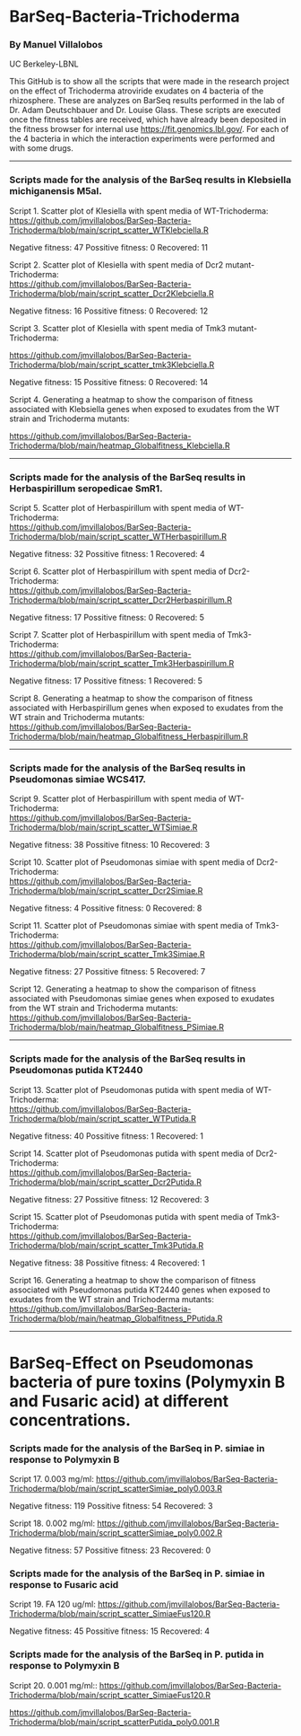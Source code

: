 # BarSeq-Bacteria-Trichoderma

### By Manuel Villalobos
UC Berkeley-LBNL


This GitHub is to show all the scripts that were made in the research project on the effect of Trichoderma atroviride exudates on 4 bacteria of the rhizosphere. These are analyzes on BarSeq results performed in the lab of Dr. Adam Deutschbauer and Dr. Louise Glass. These scripts are executed once the fitness tables are received, which have already been deposited in the fitness browser for internal use https://fit.genomics.lbl.gov/. For each of the 4 bacteria in which the interaction experiments were performed and with some drugs.

_________________________________________________________________________________________________

### Scripts made for the analysis of the BarSeq results in Klebsiella michiganensis M5aI.

Script 1. Scatter plot of Klesiella with spent media of WT-Trichoderma: <br/>
https://github.com/jmvillalobos/BarSeq-Bacteria-Trichoderma/blob/main/script_scatter_WTKlebciella.R

Negative fitness: 47
Possitive fitness: 0
Recovered: 11


Script 2. Scatter plot of Klesiella with spent media of Dcr2 mutant-Trichoderma: <br/>
https://github.com/jmvillalobos/BarSeq-Bacteria-Trichoderma/blob/main/script_scatter_Dcr2Klebciella.R

Negative fitness: 16
Possitive fitness: 0
Recovered: 12

Script 3.  Scatter plot of Klesiella with spent media of Tmk3 mutant-Trichoderma: <br/>

https://github.com/jmvillalobos/BarSeq-Bacteria-Trichoderma/blob/main/script_scatter_tmk3Klebciella.R

Negative fitness: 15
Possitive fitness: 0
Recovered: 14


Script 4. Generating a heatmap to show the comparison of fitness associated with Klebsiella genes when exposed to exudates from the WT strain and Trichoderma mutants: <br/>

https://github.com/jmvillalobos/BarSeq-Bacteria-Trichoderma/blob/main/heatmap_Globalfitness_Klebciella.R

-----------------------------------------------------------------------------------------
### Scripts made for the analysis of the BarSeq results in Herbaspirillum seropedicae SmR1.

Script 5. Scatter plot of Herbaspirillum with spent media of WT-Trichoderma: <br/>
https://github.com/jmvillalobos/BarSeq-Bacteria-Trichoderma/blob/main/script_scatter_WTHerbaspirillum.R

Negative fitness: 32
Possitive fitness: 1
Recovered: 4



Script 6. Scatter plot of Herbaspirillum with spent media of Dcr2-Trichoderma: <br/>
https://github.com/jmvillalobos/BarSeq-Bacteria-Trichoderma/blob/main/script_scatter_Dcr2Herbaspirillum.R


Negative fitness: 17
Possitive fitness: 0
Recovered: 5

Script 7. Scatter plot of Herbaspirillum with spent media of Tmk3-Trichoderma: <br/>
https://github.com/jmvillalobos/BarSeq-Bacteria-Trichoderma/blob/main/script_scatter_Tmk3Herbaspirillum.R

Negative fitness: 17
Possitive fitness: 1
Recovered: 5

Script 8. Generating a heatmap to show the comparison of fitness associated with Herbaspirillum genes when exposed to exudates from the WT strain and Trichoderma mutants: <br/>
https://github.com/jmvillalobos/BarSeq-Bacteria-Trichoderma/blob/main/heatmap_Globalfitness_Herbaspirillum.R


-----------------------------------------------------------------------------------------
### Scripts made for the analysis of the BarSeq results in Pseudomonas simiae WCS417.

Script 9. Scatter plot of Herbaspirillum with spent media of WT-Trichoderma: <br/>
https://github.com/jmvillalobos/BarSeq-Bacteria-Trichoderma/blob/main/script_scatter_WTSimiae.R


Negative fitness: 38
Possitive fitness: 10
Recovered: 3

Script 10. Scatter plot of Pseudomonas simiae with spent media of Dcr2-Trichoderma: <br/>
https://github.com/jmvillalobos/BarSeq-Bacteria-Trichoderma/blob/main/script_scatter_Dcr2Simiae.R


Negative fitness: 4
Possitive fitness: 0
Recovered: 8


Script 11. Scatter plot of Pseudomonas simiae with spent media of Tmk3-Trichoderma: <br/>
https://github.com/jmvillalobos/BarSeq-Bacteria-Trichoderma/blob/main/script_scatter_Tmk3Simiae.R

Negative fitness: 27
Possitive fitness: 5
Recovered: 7


Script 12. Generating a heatmap to show the comparison of fitness associated with Pseudomonas simiae genes when exposed to exudates from the WT strain and Trichoderma mutants: <br/>
https://github.com/jmvillalobos/BarSeq-Bacteria-Trichoderma/blob/main/heatmap_Globalfitness_PSimiae.R

_________________________________________________________________________________________________
### Scripts made for the analysis of the BarSeq results in Pseudomonas putida KT2440

Script 13. Scatter plot of Pseudomonas putida with spent media of WT-Trichoderma: <br/>
https://github.com/jmvillalobos/BarSeq-Bacteria-Trichoderma/blob/main/script_scatter_WTPutida.R

Negative fitness: 40
Possitive fitness: 1
Recovered: 1

Script 14. Scatter plot of Pseudomonas putida with spent media of Dcr2-Trichoderma: <br/>
https://github.com/jmvillalobos/BarSeq-Bacteria-Trichoderma/blob/main/script_scatter_Dcr2Putida.R

Negative fitness: 27
Possitive fitness: 12
Recovered: 3

Script 15. Scatter plot of Pseudomonas putida with spent media of Tmk3-Trichoderma: <br/>
https://github.com/jmvillalobos/BarSeq-Bacteria-Trichoderma/blob/main/script_scatter_Tmk3Putida.R

Negative fitness: 38
Possitive fitness: 4
Recovered: 1

Script 16. Generating a heatmap to show the comparison of fitness associated with Pseudomonas putida KT2440 genes when exposed to exudates from the WT strain and Trichoderma mutants: <br/>
https://github.com/jmvillalobos/BarSeq-Bacteria-Trichoderma/blob/main/heatmap_Globalfitness_PPutida.R



____________________________________________________________________________________________________________
# BarSeq-Effect on Pseudomonas bacteria of pure toxins (Polymyxin B and Fusaric acid) at different concentrations.

### Scripts made for the analysis of the BarSeq in P. simiae in response to Polymyxin B 

Script 17. 0.003 mg/ml:
https://github.com/jmvillalobos/BarSeq-Bacteria-Trichoderma/blob/main/script_scatterSimiae_poly0.003.R

Negative fitness: 119
Possitive fitness: 54
Recovered: 3

Script 18. 0.002 mg/ml:
https://github.com/jmvillalobos/BarSeq-Bacteria-Trichoderma/blob/main/script_scatterSimiae_poly0.002.R


Negative fitness: 57
Possitive fitness: 23
Recovered: 0

### Scripts made for the analysis of the BarSeq in P. simiae in response to Fusaric acid

Script 19. FA 120 ug/ml: https://github.com/jmvillalobos/BarSeq-Bacteria-Trichoderma/blob/main/script_scatter_SimiaeFus120.R

Negative fitness: 45
Possitive fitness: 15
Recovered: 4

### Scripts made for the analysis of the BarSeq in P. putida in response to Polymyxin B 

Script 20.  0.001 mg/ml:: https://github.com/jmvillalobos/BarSeq-Bacteria-Trichoderma/blob/main/script_scatter_SimiaeFus120.R

https://github.com/jmvillalobos/BarSeq-Bacteria-Trichoderma/blob/main/script_scatterPutida_poly0.001.R
